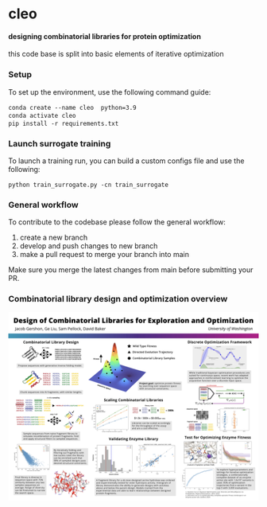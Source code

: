 # cleo
#### designing combinatorial libraries for protein optimization

this code base is split into basic elements of iterative optimization

### Setup
To set up the environment, use the following command guide:
```
conda create --name cleo  python=3.9
conda activate cleo
pip install -r requirements.txt
```

### Launch surrogate training
To launch a training run, you can build a custom configs file and use the following:
```
python train_surrogate.py -cn train_surrogate
```

### General workflow
To contribute to the codebase please follow the general workflow:
1. create a new branch
2. develop and push changes to new branch
3. make a pull request to merge your branch into main

Make sure you merge the latest changes from main before submitting your PR.


### Combinatorial library design and optimization overview
![alt text](./figs/poster.jpg)

